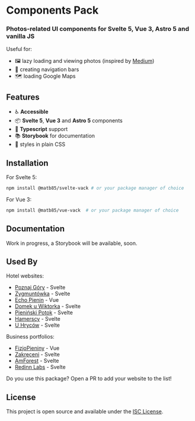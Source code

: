# Components Pack

### Photos-related UI components for Svelte 5, Vue 3, Astro 5 and vanilla JS

Useful for:
- :framed_picture: lazy loading and viewing photos (inspired by [Medium](https://medium.com/))
- :compass: creating navigation bars 
- :world_map: loading Google Maps 

## Features

- :wheelchair: **Accessible** 
- :package: **Svelte 5**, **Vue 3** and **Astro 5** components
- :page_facing_up: **Typescript** support
- :books: **Storybook** for documentation
- :art: styles in plain CSS

## Installation

For Svelte 5:

```sh
npm install @matb85/svelte-vack # or your package manager of choice
```

For Vue 3:

```sh
npm install @matb85/vue-vack  # or your package manager of choice
```

## Documentation

Work in progress, a Storybook will be available, soon.

## Used By

Hotel websites:
- [Poznaj Góry](https://poznajgory.pl) - Svelte
- [Zygmuntówka](https://zygmuntowkaknd.pl) - Svelte
- [Echo Pienin](https://echopienin.pl) - Vue
- [Domek u Wiktorka](https://domekuwiktorka.pl) - Svelte
- [Pieniński Potok](https://pieninskipotok.pl) - Svelte
- [Hamerscy](https://hamerscy.pl) - Svelte
- [U Hryców](https://uhrycow.pl) - Svelte

Business portfolios:
- [FizjoPieniny](https://fizjopieniny.pl) - Vue
- [Zakręceni](https://zakreceni.pl) - Svelte
- [AmForest](https://amforest.pl) - Svelte
- [Redinn Labs](https://redinnlabs.com) - Svelte

Do you use this package? Open a PR to add your website to the list!

## License

This project is open source and available under the [ISC License](https://github.com/Matb85/components-pack/blob/master/LICENSE.txt).